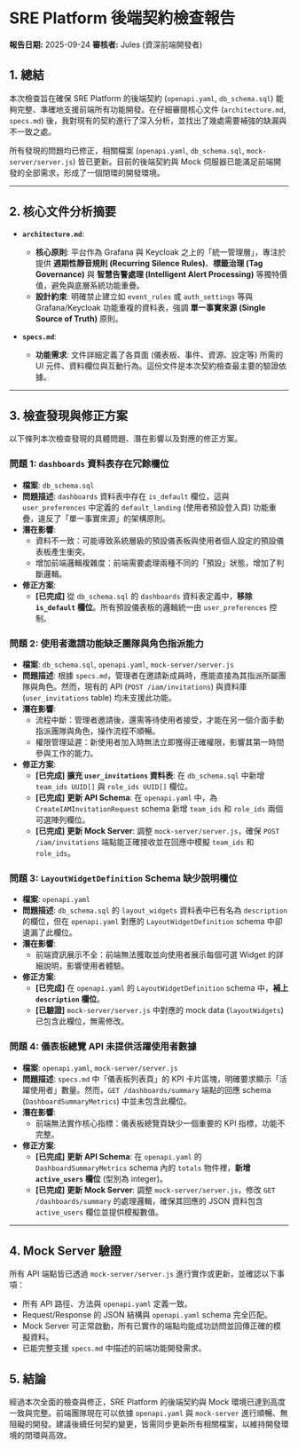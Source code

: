 # SRE Platform 後端契約檢查報告

**報告日期:** 2025-09-24
**審核者:** Jules (資深前端開發者)

## 1. 總結

本次檢查旨在確保 SRE Platform 的後端契約 (`openapi.yaml`, `db_schema.sql`) 能夠完整、準確地支援前端所有功能開發。在仔細審閱核心文件 (`architecture.md`, `specs.md`) 後，我對現有的契約進行了深入分析，並找出了幾處需要補強的缺漏與不一致之處。

所有發現的問題均已修正，相關檔案 (`openapi.yaml`, `db_schema.sql`, `mock-server/server.js`) 皆已更新。目前的後端契約與 Mock 伺服器已能滿足前端開發的全部需求，形成了一個閉環的開發環境。

---

## 2. 核心文件分析摘要

- **`architecture.md`**:
    - **核心原則**: 平台作為 Grafana 與 Keycloak 之上的「統一管理層」，專注於提供 **週期性靜音規則 (Recurring Silence Rules)**、**標籤治理 (Tag Governance)** 與 **智慧告警處理 (Intelligent Alert Processing)** 等獨特價值，避免與底層系統功能重疊。
    - **設計約束**: 明確禁止建立如 `event_rules` 或 `auth_settings` 等與 Grafana/Keycloak 功能重複的資料表，強調 **單一事實來源 (Single Source of Truth)** 原則。

- **`specs.md`**:
    - **功能需求**: 文件詳細定義了各頁面 (儀表板、事件、資源、設定等) 所需的 UI 元件、資料欄位與互動行為。這份文件是本次契約檢查最主要的驗證依據。

---

## 3. 檢查發現與修正方案

以下條列本次檢查發現的具體問題、潛在影響以及對應的修正方案。

### 問題 1: `dashboards` 資料表存在冗餘欄位

- **檔案**: `db_schema.sql`
- **問題描述**: `dashboards` 資料表中存在 `is_default` 欄位，這與 `user_preferences` 中定義的 `default_landing` (使用者預設登入頁) 功能重疊，違反了「單一事實來源」的架構原則。
- **潛在影響**:
    - 資料不一致：可能導致系統層級的預設儀表板與使用者個人設定的預設儀表板產生衝突。
    - 增加前端邏輯複雜度：前端需要處理兩種不同的「預設」狀態，增加了判斷邏輯。
- **修正方案**:
    - **[已完成]** 從 `db_schema.sql` 的 `dashboards` 資料表定義中，**移除 `is_default` 欄位**。所有預設儀表板的邏輯統一由 `user_preferences` 控制。

### 問題 2: 使用者邀請功能缺乏團隊與角色指派能力

- **檔案**: `db_schema.sql`, `openapi.yaml`, `mock-server/server.js`
- **問題描述**: 根據 `specs.md`，管理者在邀請新成員時，應能直接為其指派所屬團隊與角色。然而，現有的 API (`POST /iam/invitations`) 與資料庫 (`user_invitations` table) 均未支援此功能。
- **潛在影響**:
    - 流程中斷：管理者邀請後，還需等待使用者接受，才能在另一個介面手動指派團隊與角色，操作流程不順暢。
    - 權限管理延遲：新使用者加入時無法立即獲得正確權限，影響其第一時間參與工作的能力。
- **修正方案**:
    - **[已完成]** **擴充 `user_invitations` 資料表**: 在 `db_schema.sql` 中新增 `team_ids UUID[]` 與 `role_ids UUID[]` 欄位。
    - **[已完成]** **更新 API Schema**: 在 `openapi.yaml` 中，為 `CreateIAMInvitationRequest` schema 新增 `team_ids` 和 `role_ids` 兩個可選陣列欄位。
    - **[已完成]** **更新 Mock Server**: 調整 `mock-server/server.js`，確保 `POST /iam/invitations` 端點能正確接收並在回應中模擬 `team_ids` 和 `role_ids`。

### 問題 3: `LayoutWidgetDefinition` Schema 缺少說明欄位

- **檔案**: `openapi.yaml`
- **問題描述**: `db_schema.sql` 的 `layout_widgets` 資料表中已有名為 `description` 的欄位，但在 `openapi.yaml` 對應的 `LayoutWidgetDefinition` schema 中卻遺漏了此欄位。
- **潛在影響**:
    - 前端資訊展示不全：前端無法獲取並向使用者展示每個可選 Widget 的詳細說明，影響使用者體驗。
- **修正方案**:
    - **[已完成]** 在 `openapi.yaml` 的 `LayoutWidgetDefinition` schema 中，**補上 `description` 欄位**。
    - **[已驗證]** `mock-server/server.js` 中對應的 mock data (`layoutWidgets`) 已包含此欄位，無需修改。

### 問題 4: 儀表板總覽 API 未提供活躍使用者數據

- **檔案**: `openapi.yaml`, `mock-server/server.js`
- **問題描述**: `specs.md` 中「儀表板列表頁」的 KPI 卡片區塊，明確要求顯示「活躍使用者」數量。然而，`GET /dashboards/summary` 端點的回應 schema (`DashboardSummaryMetrics`) 中並未包含此欄位。
- **潛在影響**:
    - 前端無法實作核心指標：儀表板總覽頁缺少一個重要的 KPI 指標，功能不完整。
- **修正方案**:
    - **[已完成]** **更新 API Schema**: 在 `openapi.yaml` 的 `DashboardSummaryMetrics` schema 內的 `totals` 物件裡，**新增 `active_users` 欄位** (型別為 integer)。
    - **[已完成]** **更新 Mock Server**: 調整 `mock-server/server.js`，修改 `GET /dashboards/summary` 的處理邏輯，確保其回應的 JSON 資料包含 `active_users` 欄位並提供模擬數值。

---

## 4. Mock Server 驗證

所有 API 端點皆已透過 `mock-server/server.js` 進行實作或更新，並確認以下事項：
- 所有 API 路徑、方法與 `openapi.yaml` 定義一致。
- Request/Response 的 JSON 結構與 `openapi.yaml` schema 完全匹配。
- Mock Server 可正常啟動，所有已實作的端點均能成功訪問並回傳正確的模擬資料。
- 已能完整支援 `specs.md` 中描述的前端功能開發需求。

## 5. 結論

經過本次全面的檢查與修正，SRE Platform 的後端契約與 Mock 環境已達到高度一致與完整。前端團隊現在可以依據 `openapi.yaml` 與 `mock-server` 進行順暢、無阻礙的開發。建議後續任何契約變更，皆需同步更新所有相關檔案，以維持開發環境的閉環與高效。
